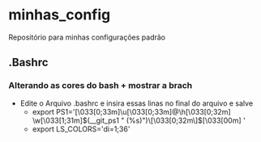 # minhas_config
Repositório para minhas configurações padrão


## .Bashrc 
### Alterando as cores do bash + mostrar a brach 

- Edite o Arquivo .bashrc e insira essas linas no final do arquivo e salve
  - export PS1='\[\033[0;33m\]\u\[\033[0;33m\]@\h\[\033[0;32m\] \w\[\033[1;31m\]$(__git_ps1 " (%s)")\[\033[0;32m\]$\[\033[00m\] '
  - export LS_COLORS='di=1;36'
